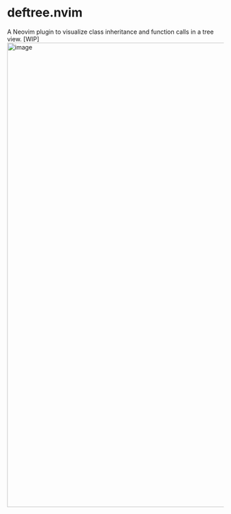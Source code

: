 # deftree.nvim

A Neovim plugin to visualize class inheritance and function calls in a tree view. [WIP]
<img width="1920" height="1080" alt="image" src="https://github.com/user-attachments/assets/b00d53e0-1a56-4d73-a410-2232c34d3f24" />
